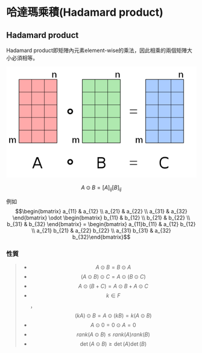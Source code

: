 # 哈達瑪乘積\(Hadamard product\)

## Hadamard product

Hadamard product即矩陣內元素element-wise的乘法，因此相乘的兩個矩陣大小必須相等。

![Hadamard product](../../.gitbook/assets/hadamard_product_qtl1-min.png)

$$A \odot B = [A]_{ij} [B]_{ij}$$

例如 $$\begin{bmatrix} a_{11} & a_{12} \\ a_{21} & a_{22} \\ a_{31} & a_{32} \end{bmatrix} \odot \begin{bmatrix} b_{11} & b_{12} \\ b_{21} & b_{22} \\ b_{31} & b_{32} \end{bmatrix} = \begin{bmatrix} a_{11}b_{11} & a_{12} b_{12} \\ a_{21} b_{21} & a_{22} b_{22} \\ a_{31} b_{31}  & a_{32} b_{32}\end{bmatrix}$$

### 性質

> * $$A \odot B = B \odot A$$
> * $$(A \odot B) \odot C = A \odot (B \odot C)$$
> * $$A \odot (B+ C) = A \odot B + A \odot C$$
> * $$k \in F$$，$$(kA) \odot B = A \odot (k B) = k (A \odot B)$$
> * $$A \odot 0 = 0 \odot A = 0$$
> * $$rank(A \odot B) \leq rank(A) rank(B)$$
> * $$\det(A \odot B)  \geq \det(A) \det(B)$$

